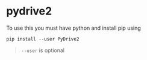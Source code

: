 # pydrive2

To use this you must have python and install pip using
```
pip install --user PyDrive2
```
> `--user` is optional
